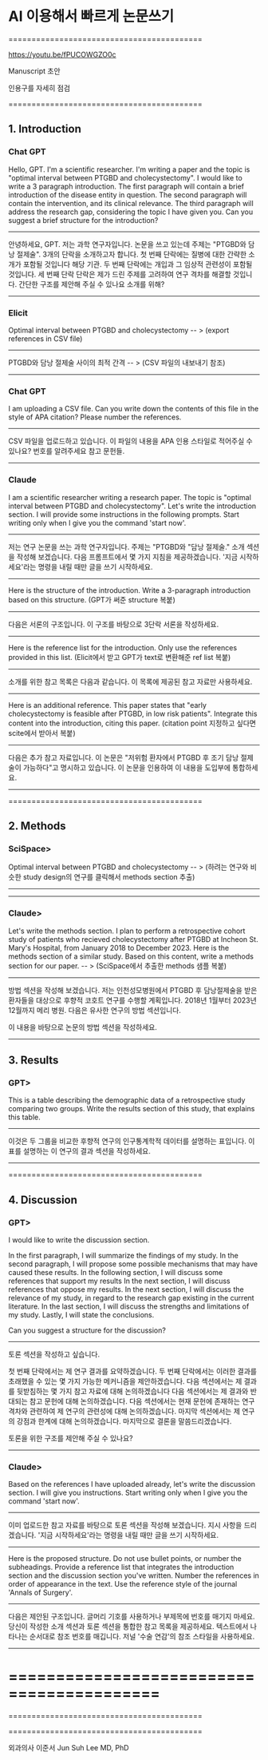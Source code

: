 # AI 이용해서 빠르게 논문쓰기

==========================================

https://youtu.be/fPUCOWGZO0c

Manuscript 초안

인용구를 자세히 점검

==========================================

## 1. Introduction

### Chat GPT
Hello, GPT.
I'm a scientific researcher. I'm writing a paper and the topic is "optimal interval between PTGBD and
cholecystectomy".
I would like to write a 3 paragraph introduction. The first paragraph will contain a brief introduction of the disease
entity in question. The second paragraph will contain the intervention, and its clinical relevance. The third
paragraph will address the research gap, considering the topic I have given you. Can you suggest a brief structure
for the introduction?

---

안녕하세요, GPT.
저는 과학 연구자입니다. 논문을 쓰고 있는데 주제는 "PTGBD와
담낭 절제술".
3개의 단락을 소개하고자 합니다. 첫 번째 단락에는 질병에 대한 간략한 소개가 포함될 것입니다
해당 기관. 두 번째 단락에는 개입과 그 임상적 관련성이 포함될 것입니다. 세 번째 단락
단락은 제가 드린 주제를 고려하여 연구 격차를 해결할 것입니다. 간단한 구조를 제안해 주실 수 있나요
소개를 위해?

---

### Elicit
Optimal interval between PTGBD and cholecystectomy
-- > (export references in CSV file)

---

PTGBD와 담낭 절제술 사이의 최적 간격 -- > (CSV 파일의 내보내기 참조)

---


### Chat GPT
I am uploading a CSV file. Can you write down the contents of this file in the style of APA citation? 
Please number the references.

---

CSV 파일을 업로드하고 있습니다. 이 파일의 내용을 APA 인용 스타일로 적어주실 수 있나요? 
번호를 알려주세요 참고 문헌들.

---




### Claude

I am a scientific researcher writing a research paper. The topic is "optimal interval between PTGBD and
cholecystectomy". Let's write the introduction section. I will provide some instructions in the following prompts.
Start writing only when I give you the command 'start now'.

---

저는 연구 논문을 쓰는 과학 연구자입니다. 주제는 "PTGBD와
"담낭 절제술." 
소개 섹션을 작성해 보겠습니다. 
다음 프롬프트에서 몇 가지 지침을 제공하겠습니다.
'지금 시작하세요'라는 명령을 내릴 때만 글을 쓰기 시작하세요.

---


Here is the structure of the introduction. Write a 3-paragraph introduction based on this structure.
(GPT가 써준 structure 복붙)

---

다음은 서론의 구조입니다. 이 구조를 바탕으로 3단락 서론을 작성하세요.

---

Here is the reference list for the introduction. Only use the references provided in this list.
(Elicit에서 받고 GPT가 text로 변환해준 ref list 복붙)

---

소개를 위한 참고 목록은 다음과 같습니다. 이 목록에 제공된 참고 자료만 사용하세요.

---

Here is an additional reference. This paper states that "early cholecystectomy is feasible after PTGBD, in low risk patients". 
Integrate this content into the introduction, citing this paper.
(citation point 지정하고 싶다면 scite에서 받아서 복붙)

---

다음은 추가 참고 자료입니다.
이 논문은 "저위험 환자에서 PTGBD 후 조기 담낭 절제술이 가능하다"고 명시하고 있습니다. 
이 논문을 인용하여 이 내용을 도입부에 통합하세요.

---

==========================================

## 2. Methods

### SciSpace>
Optimal interval between PTGBD and cholecystectomy
-- > (하려는 연구와 비슷한 study design의 연구를 클릭해서 methods section 추출)


---

---


### Claude>

Let's write the methods section.
I plan to perform a retrospective cohort study of patients who recieved cholecystectomy after PTGBD at Incheon St.
Mary's Hospital, from January 2018 to December 2023.
Here is the methods section of a similar study. 
Based on this content, write a methods section for our paper.
-- > (SciSpace에서 추출한 methods 샘플 복붙)

---

방법 섹션을 작성해 보겠습니다.
저는 인천성모병원에서 PTGBD 후 담낭절제술을 받은 환자들을 대상으로 후향적 코호트 연구를 수행할 계획입니다.
2018년 1월부터 2023년 12월까지 메리 병원.
다음은 유사한 연구의 방법 섹션입니다. 

이 내용을 바탕으로 논문의 방법 섹션을 작성하세요.

---



## 3. Results

### GPT>

This is a table describing the demographic data of a retrospective study comparing two groups.
Write the results section of this study, that explains this table.

---

이것은 두 그룹을 비교한 후향적 연구의 인구통계학적 데이터를 설명하는 표입니다.
이 표를 설명하는 이 연구의 결과 섹션을 작성하세요.

---


==========================================

## 4. Discussion

### GPT>

I would like to write the discussion section.

In the first paragraph, I will summarize the findings of my study.
In the second paragraph, I will propose some possible mechanisms that may have caused these results.
In the following section, I will discuss some references that support my results
In the next section, I will discuss references that oppose my results.
In the next section, I will discuss the relevance of my study, in regard to the research gap existing in the current literature.
In the last section, I will discuss the strengths and limitations of my study.
Lastly, I will state the conclusions.

Can you suggest a structure for the discussion?

---

토론 섹션을 작성하고 싶습니다.

첫 번째 단락에서는 제 연구 결과를 요약하겠습니다.
두 번째 단락에서는 이러한 결과를 초래했을 수 있는 몇 가지 가능한 메커니즘을 제안하겠습니다.
다음 섹션에서는 제 결과를 뒷받침하는 몇 가지 참고 자료에 대해 논의하겠습니다
다음 섹션에서는 제 결과와 반대되는 참고 문헌에 대해 논의하겠습니다.
다음 섹션에서는 현재 문헌에 존재하는 연구 격차와 관련하여 제 연구의 관련성에 대해 논의하겠습니다.
마지막 섹션에서는 제 연구의 강점과 한계에 대해 논의하겠습니다.
마지막으로 결론을 말씀드리겠습니다.

토론을 위한 구조를 제안해 주실 수 있나요?

---

### Claude>
Based on the references I have uploaded already, let's write the discussion section. 
I will give you instructions. 
Start writing only when I give you the command 'start now'.

---

이미 업로드한 참고 자료를 바탕으로 토론 섹션을 작성해 보겠습니다. 
지시 사항을 드리겠습니다. 
'지금 시작하세요'라는 명령을 내릴 때만 글을 쓰기 시작하세요.

---

Here is the proposed structure. Do not use bullet points, or number the subheadings.
Provide a reference list that integrates the introduction section and the discussion section you've written. 
Number the references in order of appearance in the text. 
Use the reference style of the journal 'Annals of Surgery'.

---

다음은 제안된 구조입니다. 글머리 기호를 사용하거나 부제목에 번호를 매기지 마세요.
당신이 작성한 소개 섹션과 토론 섹션을 통합한 참고 목록을 제공하세요. 
텍스트에서 나타나는 순서대로 참조 번호를 매깁니다. 
저널 '수술 연감'의 참조 스타일을 사용하세요.

---



==========================================
==========================================
==========================================

==========================================

외과의사 이준서 Jun Suh Lee MD, PhD
